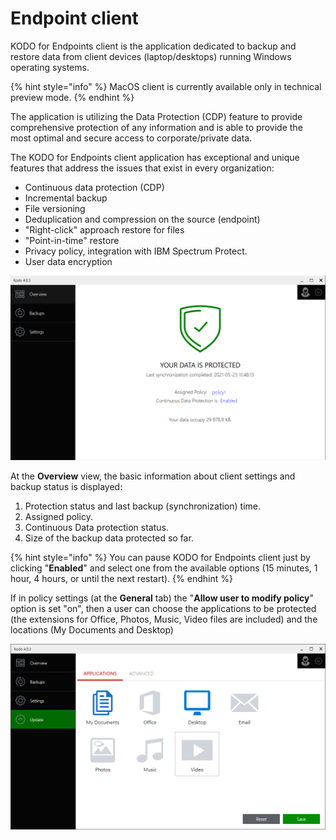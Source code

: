 # Endpoint client

KODO for Endpoints client is the application dedicated to backup and restore data from client devices \(laptop/desktops\) running Windows operating systems.

{% hint style="info" %}
MacOS client is currently available only in technical preview mode.
{% endhint %}

The application is utilizing the Data Protection \(CDP\) feature to provide comprehensive protection of any information and is able to provide the most optimal and secure access to corporate/private data. 

The KODO for Endpoints client application has exceptional and unique features that address the issues that exist in every organization:

* Continuous data protection \(CDP\) 
* Incremental backup
* File versioning 
* Deduplication and compression on the source \(endpoint\)
* "Right-click" approach restore for files
* "Point-in-time" restore
* Privacy policy, integration with IBM Spectrum Protect.
* User data encryption 

![](../../.gitbook/assets/clientoverwiew.PNG)

At the **Overview** view, the basic information about client settings and backup status is displayed:

1. Protection status and last backup \(synchronization\) time.
2. Assigned policy.
3. Continuous Data protection status.
4. Size of the backup data protected so far. 

{% hint style="info" %}
You can pause KODO for Endpoints client just by clicking "**Enabled**" and select one from the available options \(15 minutes, 1 hour, 4 hours, or until the next restart\).
{% endhint %}

If in  policy settings \(at the **General** tab\) the "**Allow user to modify policy**" option is set  "on", then a user can choose the applications to be protected \(the extensions for Office, Photos, Music, Video files are included\) and the locations \(My Documents and Desktop\)

![](../../.gitbook/assets/image%20%2857%29.png)



